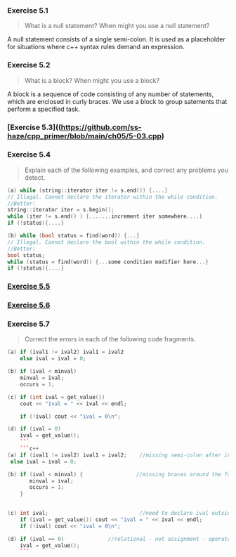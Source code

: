 ### Exercise 5.1
> What is a null statement? When might you use a null statement?

A null statement consists of a single semi-colon. It is used as a placeholder for situations where c++ syntax rules demand an expression.

### Exercise 5.2
> What is a block? When might you use a block?

A block is a sequence of code consisting of any number of statements, which are enclosed in curly braces. We use a block to group satements that perform a specified task.

### [Exercise 5.3]((https://github.com/ss-haze/cpp_primer/blob/main/ch05/5-03.cpp)

### Exercise 5.4
> Explain each of the following examples, and correct any problems you detect.
```c++
(a) while (string::iterator iter != s.end()) {....}
// Illegal. Cannot declare the iterator within the while condition.
//Better:
string::iterator iter = s.begin();
while (iter != s.end() ) {.......increment iter somewhere....}
if (!status){....}

(b) while (bool status = find(word)) {...}
// Illegal. Cannot declare the bool within the while condition.
//Better:
bool status;
while (status = find(word)) {...some condition modifier here...}
if (!status){....}
```

### [Exercise 5.5](https://github.com/ss-haze/cpp_primer/blob/main/ch05/5-05.cpp)

### [Exercise 5.6](https://github.com/ss-haze/cpp_primer/blob/main/ch05/5-06.cpp)

### Exercise 5.7
> Correct the errors in each of the following code fragments.
```c++
(a) if (ival1 != ival2) ival1 = ival2      
    else ival = ival = 0;

(b) if (ival < minval)                  
    minval = ival;
    occurs = 1;

(c) if (int ival = get_value())         
    cout << "ival = " << ival << endl;

    if (!ival) cout << "ival = 0\n";

(d) if (ival = 0)
    ival = get_value();
    ```
    ```c++
(a) if (ival1 != ival2) ival1 = ival2;    //missing semi-colon after ival2
 else ival = ival = 0;

(b) if (ival < minval) {                 //missing braces around the following statements
       minval = ival;
       occurs = 1;
    }                  
   

(c) int ival;                             //need to declare ival outside of if statement
    if (ival = get_value()) cout << "ival = " << ival << endl;
    if (!ival) cout << "ival = 0\n";

(d) if (ival == 0)              //relational - not assignment - operator required, 
    ival = get_value();
    ```
